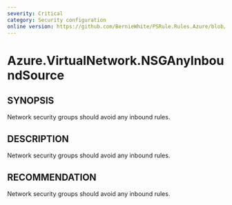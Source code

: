 ```yaml
---
severity: Critical
category: Security configuration
online version: https://github.com/BernieWhite/PSRule.Rules.Azure/blob/master/docs/rules/en/Azure.VirtualNetwork.NSGAnyInboundSource.md
---
```


# Azure.VirtualNetwork.NSGAnyInboundSource

## SYNOPSIS

Network security groups should avoid any inbound rules.

## DESCRIPTION

Network security groups should avoid any inbound rules.

## RECOMMENDATION

Network security groups should avoid any inbound rules.
